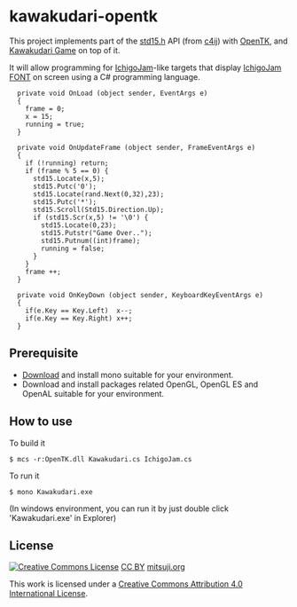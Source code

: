 # kawakudari-opentk

This project implements part of the [std15.h](https://github.com/IchigoJam/c4ij/blob/master/src/std15.h) API (from [c4ij](https://github.com/IchigoJam/c4ij)) with [OpenTK](https://opentk.net), and [Kawakudari Game](https://ichigojam.github.io/print/en/KAWAKUDARI.html) on top of it.

It will allow programming for [IchigoJam](https://ichigojam.net/index-en.html)-like targets that display [IchigoJam FONT](https://mitsuji.github.io/ichigojam-font.json/) on screen using a C# programming language.
```
  private void OnLoad (object sender, EventArgs e)
  {
    frame = 0;
    x = 15;
    running = true;
  }

  private void OnUpdateFrame (object sender, FrameEventArgs e)
  {
    if (!running) return;
    if (frame % 5 == 0) {
      std15.Locate(x,5);
      std15.Putc('0');
      std15.Locate(rand.Next(0,32),23);
      std15.Putc('*');
      std15.Scroll(Std15.Direction.Up);
      if (std15.Scr(x,5) != '\0') {
        std15.Locate(0,23);
        std15.Putstr("Game Over..");
        std15.Putnum((int)frame);
        running = false;
      }
    }
    frame ++;
  }

  private void OnKeyDown (object sender, KeyboardKeyEventArgs e)
  {
    if(e.Key == Key.Left)  x--;
    if(e.Key == Key.Right) x++;
  }

```

## Prerequisite

* [Download](https://www.mono-project.com/download/stable/) and install mono suitable for your environment.
* Download and install packages related OpenGL, OpenGL ES and OpenAL suitable for your environment.

## How to use

To build it
```
$ mcs -r:OpenTK.dll Kawakudari.cs IchigoJam.cs
```

To run it
```
$ mono Kawakudari.exe
```
(In windows environment, you can run it by just double click 'Kawakudari.exe' in Explorer)



## License
[![Creative Commons License](https://i.creativecommons.org/l/by/4.0/88x31.png)](http://creativecommons.org/licenses/by/4.0/)
[CC BY](https://creativecommons.org/licenses/by/4.0/) [mitsuji.org](https://mitsuji.org)

This work is licensed under a [Creative Commons Attribution 4.0 International License](http://creativecommons.org/licenses/by/4.0/).

